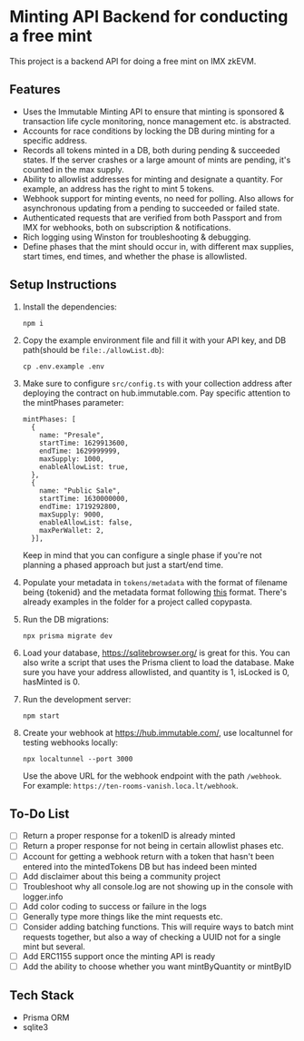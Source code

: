 # Minting API Backend for conducting a free mint

This project is a backend API for doing a free mint on IMX zkEVM.

## Features

- Uses the Immutable Minting API to ensure that minting is sponsored & transaction life cycle monitoring, nonce management etc. is abstracted.
- Accounts for race conditions by locking the DB during minting for a specific address.
- Records all tokens minted in a DB, both during pending & succeeded states. If the server crashes or a large amount of mints are pending, it's counted in the max supply.
- Ability to allowlist addresses for minting and designate a quantity. For example, an address has the right to mint 5 tokens.
- Webhook support for minting events, no need for polling. Also allows for asynchronous updating from a pending to succeeded or failed state.
- Authenticated requests that are verified from both Passport and from IMX for webhooks, both on subscription & notifications.
- Rich logging using Winston for troubleshooting & debugging.
- Define phases that the mint should occur in, with different max supplies, start times, end times, and whether the phase is allowlisted.

## Setup Instructions

1. Install the dependencies:
   ```
   npm i
   ```
2. Copy the example environment file and fill it with your API key, and DB path(should be `file:./allowList.db`):
   ```
   cp .env.example .env
   ```
3. Make sure to configure `src/config.ts` with your collection address after deploying the contract on hub.immutable.com. Pay specific attention to the mintPhases parameter:
   ```
   mintPhases: [
     {
       name: "Presale",
       startTime: 1629913600,
       endTime: 1629999999,
       maxSupply: 1000,
       enableAllowList: true,
     },
     {
       name: "Public Sale",
       startTime: 1630000000,
       endTime: 1719292800,
       maxSupply: 9000,
       enableAllowList: false,
       maxPerWallet: 2,
     }],
   ```
   Keep in mind that you can configure a single phase if you're not planning a phased approach but just a start/end time.
4. Populate your metadata in `tokens/metadata` with the format of filename being {tokenid} and the metadata format following [this](https://docs.immutable.com/docs/zkEVM/products/minting/metadata/format) format. There's already examples in the folder for a project called copypasta.
5. Run the DB migrations:
   ```
   npx prisma migrate dev
   ```
6. Load your database, https://sqlitebrowser.org/ is great for this. You can also write a script that uses the Prisma client to load the database. Make sure you have your address allowlisted, and quantity is 1, isLocked is 0, hasMinted is 0.

7. Run the development server:

   ```
   npm start
   ```

8. Create your webhook at https://hub.immutable.com/, use localtunnel for testing webhooks locally:

   ```
   npx localtunnel --port 3000
   ```

   Use the above URL for the webhook endpoint with the path `/webhook`. For example: `https://ten-rooms-vanish.loca.lt/webhook`.

## To-Do List

- [ ] Return a proper response for a tokenID is already minted
- [ ] Return a proper response for not being in certain allowlist phases etc.
- [ ] Account for getting a webhook return with a token that hasn't been entered into the mintedTokens DB but has indeed been minted
- [ ] Add disclaimer about this being a community project
- [ ] Troubleshoot why all console.log are not showing up in the console with logger.info
- [ ] Add color coding to success or failure in the logs
- [ ] Generally type more things like the mint requests etc.
- [ ] Consider adding batching functions. This will require ways to batch mint requests together, but also a way of checking a UUID not for a single mint but several.
- [ ] Add ERC1155 support once the minting API is ready
- [ ] Add the ability to choose whether you want mintByQuantity or mintByID

## Tech Stack

- Prisma ORM
- sqlite3
